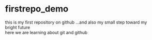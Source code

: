 # firstrepo_demo
this is my first repository on github ...and also my small step toward my bright future
<br>
here we are learning about git and github

